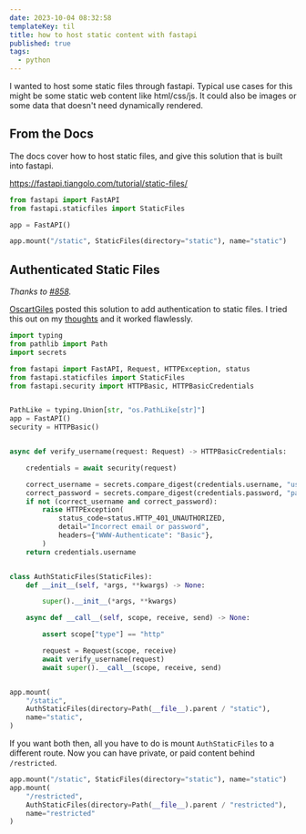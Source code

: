 ```yaml
---
date: 2023-10-04 08:32:58
templateKey: til
title: how to host static content with fastapi
published: true
tags:
  - python
---
```


I wanted to host some static files through fastapi. Typical use cases for this
might be some static web content like html/css/js. It could also be images or
some data that doesn't need dynamically rendered.

## From the Docs

The docs cover how to host static files, and give this solution that is built
into fastapi.

<https://fastapi.tiangolo.com/tutorial/static-files/>

```python
from fastapi import FastAPI
from fastapi.staticfiles import StaticFiles

app = FastAPI()

app.mount("/static", StaticFiles(directory="static"), name="static")
```

## Authenticated Static Files

_Thanks to [#858](https://github.com/tiangolo/fastapi/issues/858)._

[OscartGiles](https://github.com/OscartGiles) posted this solution to add
authentication to static files. I tried this out on my
[thoughts](https://thoughts.waylonwalker.com) and it worked flawlessly.

```python
import typing
from pathlib import Path
import secrets

from fastapi import FastAPI, Request, HTTPException, status
from fastapi.staticfiles import StaticFiles
from fastapi.security import HTTPBasic, HTTPBasicCredentials


PathLike = typing.Union[str, "os.PathLike[str]"]
app = FastAPI()
security = HTTPBasic()


async def verify_username(request: Request) -> HTTPBasicCredentials:

    credentials = await security(request)

    correct_username = secrets.compare_digest(credentials.username, "user")
    correct_password = secrets.compare_digest(credentials.password, "password")
    if not (correct_username and correct_password):
        raise HTTPException(
            status_code=status.HTTP_401_UNAUTHORIZED,
            detail="Incorrect email or password",
            headers={"WWW-Authenticate": "Basic"},
        )
    return credentials.username


class AuthStaticFiles(StaticFiles):
    def __init__(self, *args, **kwargs) -> None:

        super().__init__(*args, **kwargs)

    async def __call__(self, scope, receive, send) -> None:

        assert scope["type"] == "http"

        request = Request(scope, receive)
        await verify_username(request)
        await super().__call__(scope, receive, send)


app.mount(
    "/static",
    AuthStaticFiles(directory=Path(__file__).parent / "static"),
    name="static",
)
```

If you want both then, all you have to do is mount `AuthStaticFiles` to a
different route. Now you can have private, or paid content behind
`/restricted`.

```python
app.mount("/static", StaticFiles(directory="static"), name="static")
app.mount(
    "/restricted",
    AuthStaticFiles(directory=Path(__file__).parent / "restricted"),
    name="restricted"
)
```
